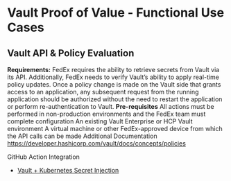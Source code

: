 # Vault Proof of Value - Functional Use Cases

## Vault API & Policy Evaluation
**Requirements:**
FedEx requires the ability to retrieve secrets from Vault via its API. Additionally, FedEx needs to verify Vault’s ability to apply real-time policy updates. Once a policy change is made on the Vault side that grants access to an application, any subsequent request from the running application should be authorized without the need to restart the application or perform re-authentication to Vault.
**Pre-requisites**
All actions must be performed in non-production environments and the FedEx team must complete configuration
An existing Vault Enterprise or HCP Vault environment
A virtual machine or other FedEx-approved device from which the API calls can be made
Additional Documentation
https://developer.hashicorp.com/vault/docs/concepts/policies



GitHub Action Integration

- [Vault + Kubernetes Secret Injection](./arch/vault-k8s-secrets-management/)
